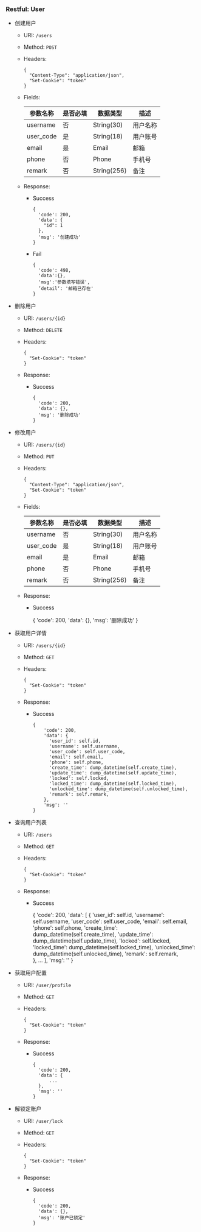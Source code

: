 ### Restful: User

- 创建用户
    - URI: `/users`
    - Method: `POST`
    - Headers:

          {
            "Content-Type": "application/json",
            "Set-Cookie": "token"
          }
        
    - Fields:
    
        |参数名称|是否必填|数据类型|描述|
        |---|---|---|---|
        |username|否|String(30)|用户名称|
        |user_code|是|String(18)|用户账号|
        |email|是|Email|邮箱|
        |phone|否|Phone|手机号|
        |remark|否|String(256)|备注|
    
    - Response:
        - Success
        
              {
                'code': 200,
                'data': {
                  "id": 1
                },
                'msg': '创建成功'
              }
        - Fail
        
              {
                'code': 498,
                'data':{},
                'msg':'参数填写错误',
                ’detail‘: '邮箱已存在'
              }
    
- 删除用户
    - URI: `/users/{id}`
    - Method: `DELETE`
    - Headers:

          {
            "Set-Cookie": "token"
          }

    - Response:
        - Success
        
              {
                'code': 200,
                'data': {},
                'msg': '删除成功'
              }

- 修改用户
    - URI: `/users/{id}`
    - Method: `PUT`
    - Headers:

          {
            "Content-Type": "application/json",
            "Set-Cookie": "token"
          }
        
    - Fields:
    
        |参数名称|是否必填|数据类型|描述|
        |---|---|---|---|
        |username|否|String(30)|用户名称|
        |user_code|是|String(18)|用户账号|
        |email|是|Email|邮箱|
        |phone|否|Phone|手机号|
        |remark|否|String(256)|备注|

    - Response:
        - Success
        
          {
            'code': 200,
            'data': {},
            'msg': '删除成功'
          }

- 获取用户详情
    - URI: `/users/{id}`
    - Method: `GET`
    - Headers:

          {
            "Set-Cookie": "token"
          }

    - Response:
        - Success
        
              {
                  'code': 200,
                  'data': {
                    'user_id': self.id,
                    'username': self.username,
                    'user_code': self.user_code,
                    'email': self.email,
                    'phone': self.phone,
                    'create_time': dump_datetime(self.create_time),
                    'update_time': dump_datetime(self.update_time),
                    'locked': self.locked,
                    'locked_time': dump_datetime(self.locked_time),
                    'unlocked_time': dump_datetime(self.unlocked_time),
                    'remark': self.remark,    
                  },
                  'msg': ''
              }


- 查询用户列表
    - URI: `/users`
    - Method: `GET`
    - Headers:

          {
            "Set-Cookie": "token"
          }

    - Response:
        - Success
        
          {
            'code': 200,
            'data': [
                {
                    'user_id': self.id,
                    'username': self.username,
                    'user_code': self.user_code,
                    'email': self.email,
                    'phone': self.phone,
                    'create_time': dump_datetime(self.create_time),
                    'update_time': dump_datetime(self.update_time),
                    'locked': self.locked,
                    'locked_time': dump_datetime(self.locked_time),
                    'unlocked_time': dump_datetime(self.unlocked_time),
                    'remark': self.remark,    
                },
                ...
            ],
            'msg': ''
          }

- 获取用户配置
    - URI: `/user/profile`
    - Method: `GET`
    - Headers:

          {
            "Set-Cookie": "token"
          }

    - Response:
        - Success
        
              {
                'code': 200,
                'data': {
                    ...
                },
                'msg': ''
              }

- 解锁定账户
    - URI: `/user/lock`
    - Method: `GET`
    - Headers:

          {
            "Set-Cookie": "token"
          }

    - Response:
        - Success
        
              {
                'code': 200,
                'data': {},
                'msg': '账户已锁定'
              }